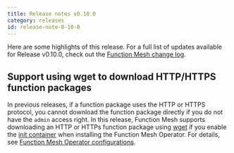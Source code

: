 ```yaml
---
title: Release notes v0.10.0
category: releases
id: release-note-0-10-0
---
```


Here are some highlights of this release. For a full list of updates available for Release v0.10.0, check out the [Function Mesh change log](https://github.com/streamnative/function-mesh/releases/tag/v0.10.0).

## Support using wget to download HTTP/HTTPS function packages

In previous releases, if a function package uses the HTTP or HTTPS protocol, you cannot download the function package directly if you do not have the `admin` access right. In this release, Function Mesh supports downloading an HTTP or HTTPs function package using [wget](https://www.gnu.org/software/wget/) if you enable the [init container](https://kubernetes.io/docs/concepts/workloads/pods/init-containers/) when installing the Function Mesh Operator. For details, see [Function Mesh Operator configurations](/reference/function-mesh-config.md).
